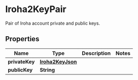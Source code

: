 

# Iroha2KeyPair

Pair of Iroha account private and public keys.

## Properties

| Name | Type | Description | Notes |
|------------ | ------------- | ------------- | -------------|
|**privateKey** | [**Iroha2KeyJson**](Iroha2KeyJson.md) |  |  |
|**publicKey** | **String** |  |  |



